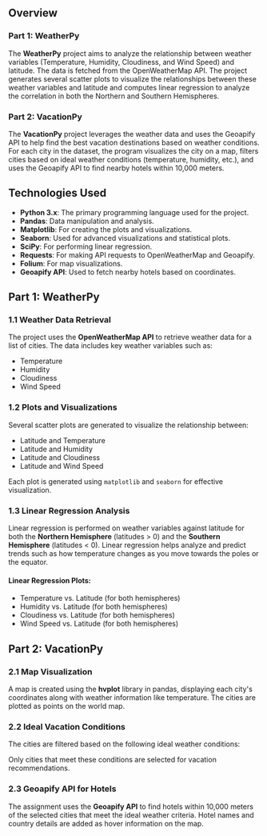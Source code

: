 ## Overview

### Part 1: WeatherPy
The **WeatherPy** project aims to analyze the relationship between weather variables (Temperature, Humidity, Cloudiness, and Wind Speed) and latitude. The data is fetched from the OpenWeatherMap API. The project generates several scatter plots to visualize the relationships between these weather variables and latitude and computes linear regression to analyze the correlation in both the Northern and Southern Hemispheres.

### Part 2: VacationPy
The **VacationPy** project leverages the weather data and uses the Geoapify API to help find the best vacation destinations based on weather conditions. For each city in the dataset, the program visualizes the city on a map, filters cities based on ideal weather conditions (temperature, humidity, etc.), and uses the Geoapify API to find nearby hotels within 10,000 meters.

## Technologies Used

- **Python 3.x**: The primary programming language used for the project.
- **Pandas**: Data manipulation and analysis.
- **Matplotlib**: For creating the plots and visualizations.
- **Seaborn**: Used for advanced visualizations and statistical plots.
- **SciPy**: For performing linear regression.
- **Requests**: For making API requests to OpenWeatherMap and Geoapify.
- **Folium**: For map visualizations.
- **Geoapify API**: Used to fetch nearby hotels based on coordinates.

## Part 1: WeatherPy

### 1.1 Weather Data Retrieval

The project uses the **OpenWeatherMap API** to retrieve weather data for a list of cities. The data includes key weather variables such as:

- Temperature
- Humidity
- Cloudiness
- Wind Speed

### 1.2 Plots and Visualizations

Several scatter plots are generated to visualize the relationship between:

- Latitude and Temperature
- Latitude and Humidity
- Latitude and Cloudiness
- Latitude and Wind Speed

Each plot is generated using `matplotlib` and `seaborn` for effective visualization.

### 1.3 Linear Regression Analysis

Linear regression is performed on weather variables against latitude for both the **Northern Hemisphere** (latitudes > 0) and the **Southern Hemisphere** (latitudes < 0). Linear regression helps analyze and predict trends such as how temperature changes as you move towards the poles or the equator.

#### Linear Regression Plots:
- Temperature vs. Latitude (for both hemispheres)
- Humidity vs. Latitude (for both hemispheres)
- Cloudiness vs. Latitude (for both hemispheres)
- Wind Speed vs. Latitude (for both hemispheres)

## Part 2: VacationPy

### 2.1 Map Visualization

A map is created using the **hvplot** library in pandas, displaying each city's coordinates along with weather information like temperature. The cities are plotted as points on the world map.

### 2.2 Ideal Vacation Conditions

The cities are filtered based on the following ideal weather conditions:

Only cities that meet these conditions are selected for vacation recommendations.

### 2.3 Geoapify API for Hotels

The assignment uses the **Geoapify API** to find hotels within 10,000 meters of the selected cities that meet the ideal weather criteria. Hotel names and country details are added as hover information on the map.

